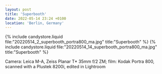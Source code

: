 ```yaml
---
layout: post
title: 'Superbooth'
date: 2022-05-14 23:24 +0100
location: 'Berlin, Germany'
---
```


{% include candystore.liquid file:"20220514_2_superbooth_portra800_ma.jpg" title:"Superbooth" %}
{% include candystore.liquid file:"20220514_14_superbooth_portra800_ma.jpg" title:"Superbooth" %}

Camera: Leica M-A, Zeiss Planar T\* 35mm f/2 ZM; film: Kodak Portra 800, scanned with a Plustek 8200i, edited in Lightroom